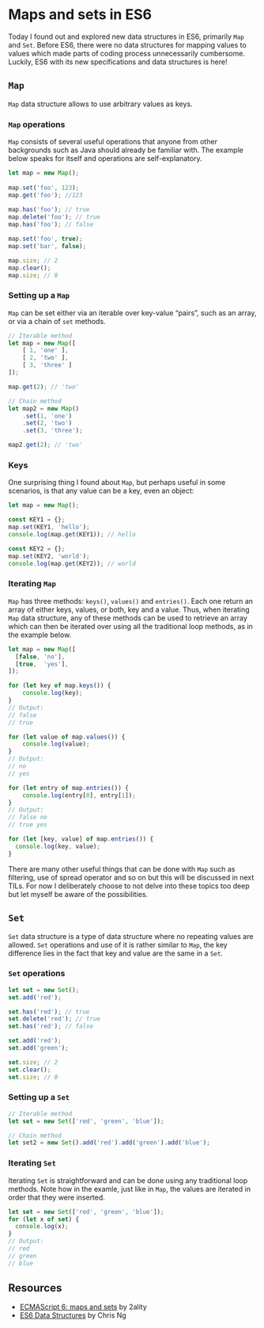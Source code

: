 # Maps and sets in ES6

Today I found out and explored new data structures in ES6, primarily `Map` and `Set`. Before ES6, there were no data structures for mapping values to values which made parts of coding process unnecessarily cumbersome. Luckily, ES6 with its new specifications and data structures is here!

## `Map`

`Map` data structure allows to use arbitrary values as keys.

### `Map` operations

`Map` consists of several useful operations that anyone from other backgrounds such as Java should already be familiar with. The example below speaks for itself and operations are self-explanatory.

```javascript
let map = new Map();
    
map.set('foo', 123);
map.get('foo'); //123
    
map.has('foo'); // true
map.delete('foo'); // true
map.has('foo'); // false

map.set('foo', true);
map.set('bar', false);

map.size; // 2
map.clear();
map.size; // 0
```

### Setting up a `Map`

`Map` can be set either via an iterable over key-value “pairs”, such as an array, or via a chain of `set` methods.

```javascript
// Iterable method
let map = new Map([
	[ 1, 'one' ],
	[ 2, 'two' ],
	[ 3, 'three' ]
]);

map.get(2); // 'two'

// Chain method
let map2 = new Map()
	.set(1, 'one')
	.set(2, 'two')
	.set(3, 'three');

map2.get(2); // 'two'
```

### Keys

One surprising thing I found about `Map`, but perhaps useful in some scenarios, is that any value can be a key, even an object:

```javascript
let map = new Map();

const KEY1 = {};
map.set(KEY1, 'hello');
console.log(map.get(KEY1)); // hello

const KEY2 = {};
map.set(KEY2, 'world');
console.log(map.get(KEY2)); // world
```

### Iterating `Map`

`Map` has three methods: `keys()`, `values()` and `entries()`. Each one return an array of either keys, values, or both, key and a value. Thus, when iterating `Map` data structure, any of these methods can be used to retrieve an array which can then be iterated over using all the traditional loop methods, as in the example below.

```javascript
let map = new Map([
  [false, 'no'],
  [true,  'yes'],
]);

for (let key of map.keys()) {
    console.log(key);
}
// Output:
// false
// true

for (let value of map.values()) {
    console.log(value);
}
// Output:
// no
// yes

for (let entry of map.entries()) {
    console.log(entry[0], entry[1]);
}
// Output:
// false no
// true yes

for (let [key, value] of map.entries()) {
  console.log(key, value);
}
```

There are many other useful things that can be done with `Map` such as filtering, use of spread operator and so on but this will be discussed in next TILs. For now I deliberately choose to not delve into these topics too deep but let myself be aware of the possibilities.

## `Set`

`Set` data structure is a type of data structure where no repeating values are allowed. `Set` operations and use of it is rather similar to `Map`, the key difference lies in the fact that key and value are the same in a `Set`.

### `Set` operations

```javascript
let set = new Set();
set.add('red');

set.has('red'); // true
set.delete('red'); // true
set.has('red'); // false

set.add('red');
set.add('green');

set.size; // 2
set.clear();
set.size; // 0
```

### Setting up a `Set`

```javascript
// Iterable method
let set = new Set(['red', 'green', 'blue']);

// Chain method
let set2 = new Set().add('red').add('green').add('blue');
```

### Iterating `Set`

Iterating `Set` is straightforward and can be done using any traditional loop methods. Note how in the examle, just like in `Map`, the values are iterated in order that they were inserted.

```javascript
let set = new Set(['red', 'green', 'blue']);
for (let x of set) {
  console.log(x);
}
// Output:
// red
// green
// blue
```

## Resources

- [ECMAScript 6: maps and sets](http://www.2ality.com/2015/01/es6-maps-sets.html) by 2ality
- [ES6 Data Structures](https://chrisrng.svbtle.com/es6-data-structures) by Chris Ng